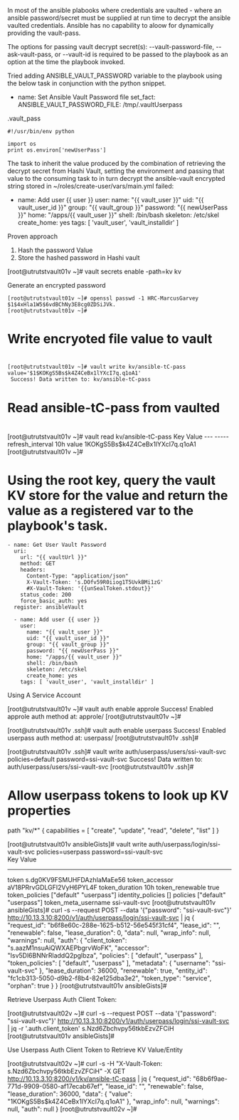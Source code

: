 In most of the ansible plabooks where credentials are vaulted - where an ansible password/secret must be supplied at run time to decrypt the ansible vaulted credentials. Ansible has no capability to aloow for dynamically providing the vault-pass.

The options for passing vault decrypt secret(s): --vault-password-file, --ask-vault-pass, or --vault-id is required to be passed to the playbook as an option at the time the playbook invoked.

Tried adding ANSIBLE_VAULT_PASSWORD variable to the playbook using the below task in conjunction with
the python snippet.

- name: Set Ansible Vault Password file
  set_fact:
    ANSIBLE_VAULT_PASSWORD_FILE: /tmp/.vaultUserpass

.vault_pass

    #!/usr/bin/env python

    import os
    print os.environ['newUserPass']

The task to inherit the value produced by the combination of retrieving the decrypt secret from Hashi Vault, setting the environment and passing that value to the consuming task to in turn decrypt the ansible-vault encrypted string stored in ~/roles/create-user/vars/main.yml failed:

- name: Add user {{ user }}
  user:
    name: "{{ vault_user }}"
    uid: "{{ vault_user_id }}"
    group: "{{ vault_group }}"
    password: "{{ newUserPass }}"
    home: "/apps/{{ vault_user }}"
    shell: /bin/bash
    skeleton: /etc/skel
    create_home: yes
  tags: [ 'vault_user', 'vault_installdir' ]

Proven approach
  1. Hash the password Value
  2. Store the hashed password in Hashi vault

[root@utrutstvault01v ~]#  vault secrets enable -path=kv kv    

Generate an encrypted password

    [root@utrutstvault01v ~]# openssl passwd -1 HRC-MarcusGarvey
    $1$4xHla1W5$6vdBChNy3E8cg0ZDSiJVk.
    [root@utrutstvault01v ~]#

#
# Write encryoted file value to vault
#
    [root@utrutstvault01v ~]# vault write kv/ansible-tC-pass value='$1$KOKgS5Bs$k4Z4CeBx1lYXcI7q.q1oA1'
     Success! Data written to: kv/ansible-tC-pass

#
# Read ansible-tC-pass from vaulted
#
  [root@utrutstvault01v ~]# vault read kv/ansible-tC-pass
    Key                 Value
    ---                 -----
    refresh_interval    10h
    value               $1$KOKgS5Bs$k4Z4CeBx1lYXcI7q.q1oA1
    [root@utrutstvault01v ~]#

# Using the root key, query the vault KV store for the value and return the value as a registered var  to the playbook's task.

    - name: Get User Vault Password
      uri:
        url: "{{ vaultUrl }}"
        method: GET
        headers:
          Content-Type: "application/json"
          X-Vault-Token: 's.DOfv59R0iiog1T5UvkBMi1zG'
          #X-Vault-Token: '{{unSealToken.stdout}}'
        status_code: 200
        force_basic_auth: yes
      register: ansibleVault

      - name: Add user {{ user }}
        user:
          name: "{{ vault_user }}"
          uid: "{{ vault_user_id }}"
          group: "{{ vault_group }}"
          password: "{{ newUserPass }}"
          home: "/apps/{{ vault_user }}"
          shell: /bin/bash
          skeleton: /etc/skel
          create_home: yes
        tags: [ 'vault_user', 'vault_installdir' ]

Using A Service Account

[root@utrutstvault01v ~]# vault auth enable approle
Success! Enabled approle auth method at: approle/
[root@utrutstvault01v ~]#

[root@utrutstvault01v .ssh]# vault auth enable userpass
Success! Enabled userpass auth method at: userpass/
[root@utrutstvault01v .ssh]#

[root@utrutstvault01v .ssh]# vault write auth/userpass/users/ssi-vault-svc policies=default password=ssi-vault-svc
Success! Data written to: auth/userpass/users/ssi-vault-svc
[root@utrutstvault01v .ssh]#

# Allow userpass tokens to look up KV properties
  path "kv/*" {
    capabilities = [ "create", "update", "read", "delete", "list" ]
  }

  [root@utrutstvault01v ansibleGists]# vault write auth/userpass/login/ssi-vault-svc policies=userpass password=ssi-vault-svc  
Key                    Value
---                    -----
token                  s.dg0KV9FSMUHFDAzhIaMaEe56
token_accessor         aV18PRrvGDLGFI2VyH6PYL4F
token_duration         10h
token_renewable        true
token_policies         ["default" "userpass"]
identity_policies      []
policies               ["default" "userpass"]
token_meta_username    ssi-vault-svc
[root@utrutstvault01v ansibleGists]#  curl -s --request POST --data '{"password": "ssi-vault-svc"}'  http://10.13.3.10:8200/v1/auth/userpass/login/ssi-vault-svc | jq
{
  "request_id": "b6f8e60c-288e-1625-b512-56e545f31cf4",
  "lease_id": "",
  "renewable": false,
  "lease_duration": 0,
  "data": null,
  "wrap_info": null,
  "warnings": null,
  "auth": {
    "client_token": "s.aazM1nsuAiQWXAEPbgrvWoFK",
    "accessor": "Isv5Dl6BNNrRladdQ2pgIbza",
    "policies": [
      "default",
      "userpass"
    ],
    "token_policies": [
      "default",
      "userpass"
    ],
    "metadata": {
      "username": "ssi-vault-svc"
    },
    "lease_duration": 36000,
    "renewable": true,
    "entity_id": "fc1cb313-5050-d9b2-f8b4-82e125dba3e2",
    "token_type": "service",
    "orphan": true
  }
}
[root@utrutstvault01v ansibleGists]#

Retrieve Userpass Auth Client Token:

[root@utrutstvault02v ~]# curl -s --request POST --data '{"password": "ssi-vault-svc"}'  http://10.13.3.10:8200/v1/auth/userpass/login/ssi-vault-svc | jq -r '.auth.client_token'
s.Nzd6Zbchvpy56tkbEzvZFCiH
[root@utrutstvault01v ansibleGists]#

Use Userpass Auth Client Token to Retrieve KV Value/Entity

[root@utrutstvault02v ~]# curl -s -H "X-Vault-Token: s.Nzd6Zbchvpy56tkbEzvZFCiH" -X GET http://10.13.3.10:8200/v1/kv/ansible-tC-pass | jq
{
  "request_id": "68b6f9ae-771d-9909-0580-af17ecab67ef",
  "lease_id": "",
  "renewable": false,
  "lease_duration": 36000,
  "data": {
    "value": "$1$KOKgS5Bs$k4Z4CeBx1lYXcI7q.q1oA1"
  },
  "wrap_info": null,
  "warnings": null,
  "auth": null
}
[root@utrutstvault02v ~]#
